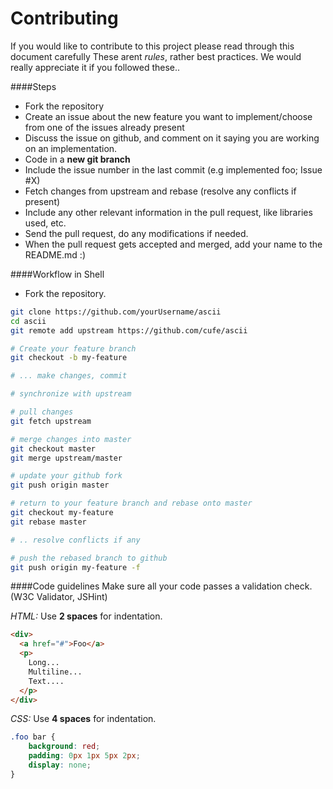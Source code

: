 Contributing
=========

If you would like to contribute to this project please read through this document carefully
These arent *rules*, rather best practices. We would really appreciate it if you followed these..

####Steps
- Fork the repository
- Create an issue about the new feature you want to implement/choose from one of the issues already present
- Discuss the issue on github, and comment on it saying you are working on an implementation. 
- Code in a __new git branch__
- Include the issue number in the last commit (e.g implemented foo; Issue #X)
- Fetch changes from upstream and rebase (resolve any conflicts if present)
- Include any other relevant information in the pull request, like libraries used, etc. 
- Send the pull request, do any modifications if needed.
- When the pull request gets accepted and merged, add your name to the README.md :)

####Workflow in Shell
- Fork the repository.

```bash
git clone https://github.com/yourUsername/ascii
cd ascii
git remote add upstream https://github.com/cufe/ascii

# Create your feature branch
git checkout -b my-feature

# ... make changes, commit

# synchronize with upstream

# pull changes
git fetch upstream

# merge changes into master
git checkout master
git merge upstream/master

# update your github fork
git push origin master

# return to your feature branch and rebase onto master
git checkout my-feature
git rebase master

# .. resolve conflicts if any

# push the rebased branch to github
git push origin my-feature -f
```

####Code guidelines
Make sure all your code passes a validation check. (W3C Validator, JSHint)

*HTML:*
Use **2 spaces** for indentation. 

```html
<div>
  <a href="#">Foo</a>
  <p>
    Long... 
    Multiline...
    Text....
  </p>
</div>
```

*CSS:*
Use **4 spaces** for indentation.

```css
.foo bar {
    background: red;
    padding: 0px 1px 5px 2px;
    display: none;
}
```
